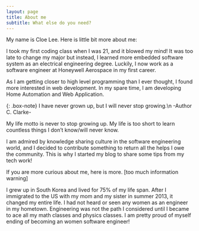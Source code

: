 ```yaml
---
layout: page
title: About me
subtitle: What else do you need?
---
```


My name is Cloe Lee. Here is little bit more about me:

I took my first coding class when I was 21, and it blowed my mind! It was too late to change my major but instead, I learned more embedded software system as an electrical engineering degree. Luckily, I now work as a software engineer at Honeywell Aerospace in my first career.

As I am getting closer to high level programming than I ever thought, I found more interested in web development. In my spare time, I am developing Home Automation and Web Application.

{: .box-note}
I have never grown up, but I will never stop growing.\n
-Author C. Clarke-

My life motto is never to stop growing up. My life is too short to learn countless things I don’t know/will never know.

I am admired by knowledge sharing culture in the software engineering world, and I decided to contribute something to return all the helps I owe the community. This is why I started my blog to share some tips from my tech work!

If you are more curious about me, here is more. [too much information warning]

I grew up in South Korea and lived for 75% of my life span. After I immigrated to the US with my mom and my sister in summer 2013, it changed my entire life. I had not heard or seen any women as an engineer in my hometown. Engineering was not the path I considered until I became to ace all my math classes and physics classes. I am pretty proud of myself ending of becoming an women software engineer!
